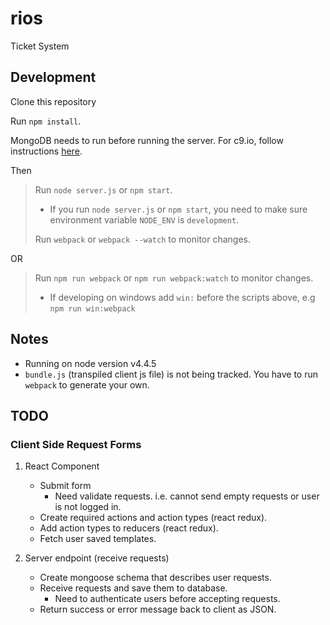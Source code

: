 # rios
Ticket System

## Development

Clone this repository

Run `npm install`.

MongoDB needs to run before running the server.  For c9.io, follow instructions
[here](https://community.c9.io/t/setting-up-mongodb/1717).

Then

> Run `node server.js` or `npm start`.
> * If you run `node server.js` or `npm start`, you need to make sure environment variable `NODE_ENV` is `development`.
>
> Run `webpack` or `webpack --watch` to monitor changes.

OR

> Run `npm run webpack` or `npm run webpack:watch` to monitor changes.
> * If developing on windows add `win:` before the scripts above, e.g `npm run win:webpack`



## Notes

* Running on node version v4.4.5
* `bundle.js` (transpiled client js file) is not being tracked.  You have to run `webpack` to generate your own.

## TODO

### Client Side Request Forms

1. React Component
    * Submit form
        * Need validate requests. i.e. cannot send empty requests or user is not logged in.
    * Create required actions and action types (react redux).
    * Add action types to reducers (react redux).
    * Fetch user saved templates.

2. Server endpoint (receive requests)
    * Create mongoose schema that describes user requests.
    * Receive requests and save them to database.
        * Need to authenticate users before accepting requests.
    * Return success or error message back to client as JSON.





